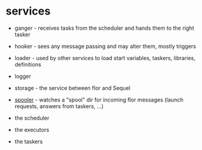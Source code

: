 
# services

* ganger - receives tasks from the scheduler and hands them to the right tasker
* hooker - sees any message passing and may alter them, mostly triggers
* loader - used by other services to load start variables, taskers, libraries, definitions
* logger
* storage - the service between flor and Sequel
* [spooler](spooler.md) - watches a "spool" dir for incoming flor messages (launch requests, answers from taskers, ...)

* the scheduler
* the executors

* the taskers

